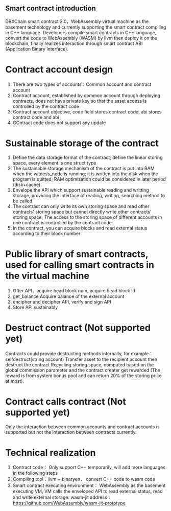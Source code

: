 ## Smart contract introduction

DBXChain smart contract 2.0，WebAssembly virtual machine as the basement technology and currently supporting the smart contract compiling in C++ language.
Developers compile smart contracts in C++ language, convert the code to WebAssembly (WASM) by llvm then deploy it on the blockchain, finally realizes interaction through smart contract ABI (Application Binary Interface).

# Contract account design
  1. There are two types of accounts：Common account and contract account
  2. Contract account, established by common account through deploying contracts, does not have private key so that the asset access is controlled by the contract code
  3. Contract account objective, code field stores contract code, abi stores contract code and abi
  4. COntract code does not support any update

# Sustainable storage of the contract
  1. Define the data storage format of the contract; define the linear storing space, every element is one struct type
  2. The sustainable storage mechanism of the contract is put into RAM when the witness_node is running; it is written into the disk when the program is quitted; RAM optimization could be considered in later period (disk+cache).
  3. Envelope the API which support sustainable reading and writting storage, providing the interface of reading, writing, searching method to be called
  4. The contract can only write its own storing space and read other contracts' storing space but cannot directly write other contracts' storing space; The access to the storing space of different accounts in one contract is controlled by the contract code
  5. In the contract, you can acquire blocks and read external status according to their block number

# Public library of smart contracts, used for calling smart contracts in the virtual machine
 1. Offer API，acquire head block num, acquire head block id
 2. get_balance Acquire balance of the external account
 3. encipher and decipher API, verify and sign API
 4. Store API sustainably

# Destruct contract (Not supported yet)
Contracts could provide destructing methods internally, for example：
selfdestruct(string account) Transfer asset to the recipient account then destruct the contract
Recycling storing space, computed based on the global commission parameter and the contract creater get rewarded (The reward is from system bonus pool and can return 20% of the storing price at most).

# Contract calls contract (Not supported yet)
Only the interaction between common accounts and contract accounts is supported but not the interaction between contracts currently.

# Technical realization
1. Contract code： Only support C++ temporarily, will add more languages in the following steps
2. Compiling tool：llvm + binaryen， convert C++ code to wasm code
3. Smart contract executing environment： WebAssembly as the basement executing VM, VM calls the enveloped API to read external status, read and write external storage. wasm-jit address：https://github.com/WebAssembly/wasm-jit-prototype
